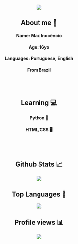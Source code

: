 <!-- Imagem welcome -->

<p align="center">
  <img src="https://github.com/maxinocencio/maxinocencio/blob/main/bem%20vindo.png?raw=true" />
</p>

<!-- About me -->

<h2 align="center">
  About me 👋
</h2>

<div align="center">
  <h4>
    Name: Max Inocêncio
  </h4>
  
  <h4>
    Age: 16yo
  </h4>
  
  <h4>
    Languages: Portuguese, English
  </h4>
  
  <h4>
    From Brazil
  </h4>
</div>

<br>
</br>

<!-- Learning -->

<h2 align="center">
  Learning 💻
</h2>

<div align="center">
  <h4>
    Python 🐍
  </h4>
  
  <h4>
    HTML/CSS 🖥
  </h4>
</div>

<br>
</br>

<!-- stats -->

<h2 align="center">
  Github Stats 📈
</h2>

<p align="center">
  <img src="https://github-readme-stats.vercel.app/api?username=maxinocencio&count_private=true&show_icons=true&theme=shades-of-purple" />
</p>
 
 <!-- principais linguagens -->
 
<h2 align="center">
  Top Languages 🤳
</h2>

<p align="center">
  <img src="https://github-readme-stats.vercel.app/api/top-langs/?username=maxinocencio&show_icons=true&theme=shades-of-purple" />
</p>

<!-- views no perfil -->

<h2 align="center">
  Profile views 📊
</h2>

<p align="center">
  <img src="https://gpvc.arturio.dev/maxinocencio" />
</p>
